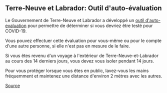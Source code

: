 ## Terre-Neuve et Labrador: Outil d'auto-évaluation

Le Gouvernement de Terre-Neuve et Labrador a développé un [outil d'auto-evaluation](https://www.811healthline.ca/covid-19-self-assessment/) pour permettre de déterminer si vous devriez être testé pour COVID-19.

Vous pouvez effectuer cette évaluation pour vous-même ou pour le compte d'une autre personne, si elle n'est pas en mesure de le faire.

Si vous êtes revenu d'un voyage à l'extérieur de Terre-Neuve-et-Labrador au cours des 14 derniers jours, vous devez vous isoler pendant 14 jours.

Pour vous protéger lorsque vous êtes en public, lavez-vous les mains fréquemment et maintenez une distance d'environ 2 mètres avec les autres.

[Source](https://www.811healthline.ca/covid-19-self-assessment/)
